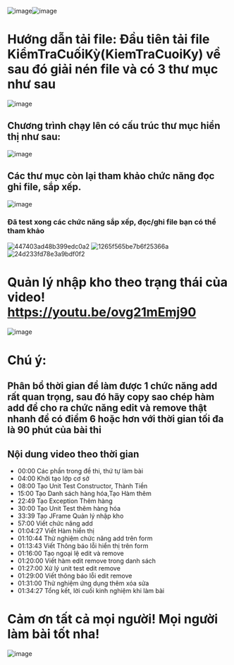 ![image](https://github.com/SokKimThanh/QuanLyNhapKhoTextArea/assets/20368186/8c036326-b150-4441-9d10-f16428f756a1)![image](https://github.com/SokKimThanh/QuanLyNhapKhoTextArea/assets/20368186/217a57f7-b4ec-4ddd-b795-b8873ecef2ed)
# Hướng dẫn tải file: Đầu tiên tải file KiểmTraCuốiKỳ(KiemTraCuoiKy) về sau đó giải nén file và có 3 thư mục như sau
![image](https://github.com/SokKimThanh/QuanLyNhapKhoJTable/assets/20368186/fdf6a9e2-f2f4-4147-934a-33fe8646fb7c) 
## Chương trình chạy lên có cấu trúc thư mục hiển thị như sau:
![image](https://github.com/SokKimThanh/QuanLyNhapKhoTextArea/assets/20368186/a3147c89-a9af-4348-90c6-b80ed270e36e)
## Các thư mục còn lại tham khảo chức năng đọc ghi file, sắp xếp.
![image](https://github.com/SokKimThanh/QuanLyNhapKhoTextArea/assets/20368186/272a24cb-e3dd-4018-a1a8-3470404d16fc)
### Đã test xong các chức năng sắp xếp, đọc/ghi file bạn có thể tham khảo
![447403ad48b399edc0a2](https://github.com/SokKimThanh/QuanLyNhapKhoTextArea/assets/20368186/e6900bcd-51f1-4310-bf1f-5b6286906acc)
![1265f565be7b6f25366a](https://github.com/SokKimThanh/QuanLyNhapKhoTextArea/assets/20368186/03e006c9-7178-48e4-a357-42acc816754c)
![24d233fd78e3a9bdf0f2](https://github.com/SokKimThanh/QuanLyNhapKhoTextArea/assets/20368186/6676e686-92de-456e-858f-9d5cb756bffe)
# Quản lý nhập kho theo trạng thái của video! https://youtu.be/ovg21mEmj90
![image](https://github.com/SokKimThanh/QuanLyNhapKhoTextArea/assets/20368186/0a1bc3e0-fba8-411b-b12e-522cdef1db0a)

# Chú ý:
## Phân bổ thời gian để làm được 1 chức năng add rất quan trọng, sau đó hãy copy sao chép hàm add để cho ra chức năng edit và remove thật nhanh để có điểm 6 hoặc hơn với thời gian tối đa là 90 phút của bài thi
## Nội dung video theo thời gian
- 00:00 Các phần trong đề thi, thứ tự làm bài
- 04:00 Khởi tạo lớp cơ sở
- 08:00 Tạo Unit Test Constructor, Thành Tiền
- 15:00 Tạo Danh sách hàng hóa,Tạo Hàm thêm
- 22:49 Tạo Exception Thêm hàng 
- 30:00 Tạo Unit Test thêm hàng hóa
- 33:39 Tạo JFrame Quản lý nhập kho
- 57:00 Viết chức năng add
- 01:04:27 Viết Hàm hiển thị
- 01:10:44 Thử nghiệm chức năng add trên form
- 01:13:43 Viết Thông báo lỗi hiển thị trên form
- 01:16:00 Tạo ngoại lệ edit và remove
- 01:20:00 Viết hàm edit remove trong danh sách
- 01:27:00 Xử lý unit test edit remove
- 01:29:00 Viết thông báo lỗi edit remove
- 01:31:00 Thử nghiệm ứng dụng thêm xóa sửa
- 01:34:27 Tổng kết, lời cuối kinh nghiệm khi làm bài

# Cảm ơn tất cả mọi người! Mọi người làm bài tốt nha!
![image](https://github.com/SokKimThanh/QuanLyNhapKhoTextArea/assets/20368186/c1770e0f-3c88-4f8a-bc69-4004af2722e6)
